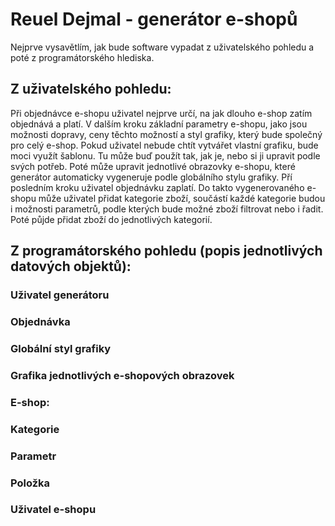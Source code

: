 # Reuel Dejmal - generátor e-shopů
Nejprve vysavětlím, jak bude software vypadat z uživatelského pohledu a poté z programátorského hlediska.

## Z uživatelského pohledu:
Při objednávce e-shopu uživatel nejprve určí, na jak dlouho e-shop zatím objednává a platí. V dalším kroku základní parametry e-shopu, jako jsou možnosti dopravy, ceny těchto možností a styl grafiky, který bude společný pro celý e-shop. Pokud uživatel nebude chtít vytvářet vlastní grafiku, bude moci využít šablonu. Tu může buď použít tak, jak je, nebo si ji upravit podle svých potřeb. Poté může upravit jednotlivé obrazovky e-shopu, které generátor automaticky vygeneruje podle globálního stylu grafiky. Pří posledním kroku uživatel objednávku zaplatí.
Do takto vygenerovaného e-shopu může uživatel přidat kategorie zboží, součástí každé kategorie budou i možnosti parametrů, podle kterých bude možné zboží filtrovat nebo i řadit. Poté půjde přidat zboží do jednotlivých kategorií.

## Z programátorského pohledu (popis jednotlivých datových objektů):
### Uživatel generátoru


### Objednávka


### Globální styl grafiky


### Grafika jednotlivých e-shopových obrazovek


### E-shop:


### Kategorie


### Parametr


### Položka



### Uživatel e-shopu
